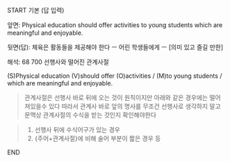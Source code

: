 START
기본 (답 입력)

앞면:
Physical education should offer activities to young students which are meaningful and enjoyable.


뒷면(답):
체육은 활동들을 제공해야 한다 ㅡ 어린 학생들에게 ㅡ [의미 있고 즐길 만한]


해석:
68 700 선행사와 떨어진 관계사절

(S)Physical education (V)should offer (O)activities / (M)to young students / which are meaningful and enjoyable.

> 관계사절은 선행사 바로 뒤에 오는 것이 원칙이지만
> 아래와 같은 경우에는 떨어져있을수 있다
> 따라서 관계사 바로 앞의 명사를 무조건 선행사로 생각하지 말고 문맥상
> 관계사절의 수식을 받는 것인지 확인해야한다

> 1. 선행사 뒤에 수식어구가 있는 경우
> 2. {주어+관계사절}에 비해 술어 부분이 짧은 경우 등
<!--ID: 1695541624954-->
END